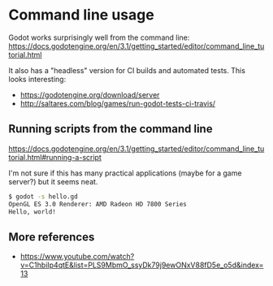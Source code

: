 # Command line usage
Godot works surprisingly well from the command line:
https://docs.godotengine.org/en/3.1/getting_started/editor/command_line_tutorial.html

It also has a "headless" version for CI builds and automated tests. This looks interesting:
* https://godotengine.org/download/server
* http://saltares.com/blog/games/run-godot-tests-ci-travis/

## Running scripts from the command line
https://docs.godotengine.org/en/3.1/getting_started/editor/command_line_tutorial.html#running-a-script

I'm not sure if this has many practical applications (maybe for a game server?) but it seems neat.

```bash
$ godot -s hello.gd
OpenGL ES 3.0 Renderer: AMD Radeon HD 7800 Series
Hello, world!
```

## More references
* https://www.youtube.com/watch?v=C1hbiIp4qtE&list=PLS9MbmO_ssyDk79j9ewONxV88fD5e_o5d&index=13
